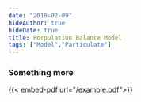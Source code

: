 ```yaml
---
date: "2018-02-09"
hideAuthor: true
hideDate: true
title: Porpulation Balance Model
tags: ["Model","Particulate"]
---
```


### Something more

{{< embed-pdf url="/example.pdf">}}